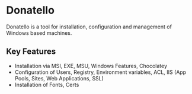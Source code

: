 # Donatello
Donatello is a tool for installation, configuration and management of Windows based machines. 

## Key Features ##
* Installation via MSI, EXE, MSU, Windows Features, Chocolatey  
* Configuration of Users, Registry, Environment variables, ACL, IIS (App Pools, Sites, Web Applications, SSL)
* Installation of Fonts, Certs 
